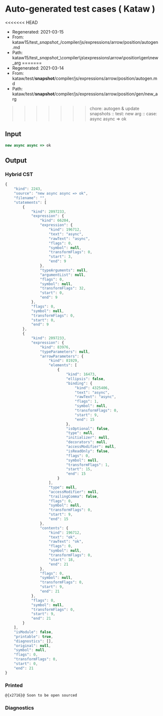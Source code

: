 # Auto-generated test cases ( Kataw )
<<<<<<< HEAD
- Regenerated: 2021-03-15
- From: kataw15/test\__snapshot__/compiler/js/expressions/arrow/position/autogen.md
- Path: kataw15/test\__snapshot__\compiler\js\expressions\arrow\position\gen\new_arg
=======
- Regenerated: 2021-03-14
- From: kataw/test/__snapshot__/compiler/js/expressions/arrow/position/autogen.md
- Path: kataw/test/__snapshot__/compiler/js/expressions/arrow/position/gen/new_arg
>>>>>>> chore: autogen & update snapshots
> :: test: new arg
> :: case: async async => ok
## Input

`````js
new async async => ok
`````

## Output

### Hybrid CST

```javascript
{
    "kind": 2243,
    "source": "new async async => ok",
    "filename": "",
    "statements": [
        {
            "kind": 2097233,
            "expression": {
                "kind": 66204,
                "expression": {
                    "kind": 196712,
                    "text": "async",
                    "rawText": "async",
                    "flags": 0,
                    "symbol": null,
                    "transformFlags": 0,
                    "start": 3,
                    "end": 9
                },
                "typeArguments": null,
                "argumentList": null,
                "flags": 0,
                "symbol": null,
                "transformFlags": 32,
                "start": 0,
                "end": 9
            },
            "flags": 0,
            "symbol": null,
            "transformFlags": 0,
            "start": 0,
            "end": 9
        },
        {
            "kind": 2097233,
            "expression": {
                "kind": 83976,
                "typeParameters": null,
                "arrowParameters": {
                    "kind": 81929,
                    "elements": [
                        {
                            "kind": 16473,
                            "ellipsis": false,
                            "binding": {
                                "kind": 4325406,
                                "text": "async",
                                "rawText": "async",
                                "flags": 1,
                                "symbol": null,
                                "transformFlags": 0,
                                "start": 9,
                                "end": 15
                            },
                            "isOptional": false,
                            "type": null,
                            "initializer": null,
                            "decorators": null,
                            "accessModifier": null,
                            "isReadOnly": false,
                            "flags": 0,
                            "symbol": null,
                            "transformFlags": 1,
                            "start": 15,
                            "end": 15
                        }
                    ],
                    "type": null,
                    "accessModifier": null,
                    "trailingComma": false,
                    "flags": 0,
                    "symbol": null,
                    "transformFlags": 0,
                    "start": 9,
                    "end": 15
                },
                "contents": {
                    "kind": 196712,
                    "text": "ok",
                    "rawText": "ok",
                    "flags": 0,
                    "symbol": null,
                    "transformFlags": 0,
                    "start": 18,
                    "end": 21
                },
                "flags": 0,
                "symbol": null,
                "transformFlags": 0,
                "start": 9,
                "end": 21
            },
            "flags": 0,
            "symbol": null,
            "transformFlags": 0,
            "start": 9,
            "end": 21
        }
    ],
    "isModule": false,
    "printable": true,
    "diagnostics": [],
    "original": null,
    "symbol": null,
    "flags": 0,
    "transformFlags": 0,
    "start": 0,
    "end": 21
}
```

### Printed

```javascript
@{x2716}@ Soon to be open sourced
```

### Diagnostics

```javascript

```


